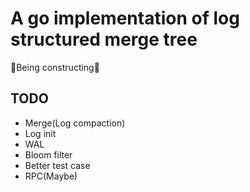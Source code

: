 # A go implementation of log structured merge tree

🚧Being constructing🚧

## TODO

- Merge(Log compaction)
- Log init
- WAL
- Bloom filter
- Better test case
- RPC(Maybe)
